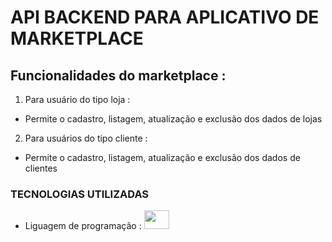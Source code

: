 #  API BACKEND PARA APLICATIVO DE MARKETPLACE 
##  Funcionalidades do marketplace :
1.  Para usuário do tipo loja :
*   Permite o cadastro, listagem, atualização e exclusão dos dados de lojas
  
2.  Para usuários do tipo cliente :
*   Permite o cadastro, listagem, atualização e exclusão dos dados de clientes

###   TECNOLOGIAS UTILIZADAS 

*   Liguagem de programação :  <img height="30" width="40" src="https://cdn.jsdelivr.net/gh/devicons/devicon@latest/icons/java/java-original-wordmark.svg" />
          

